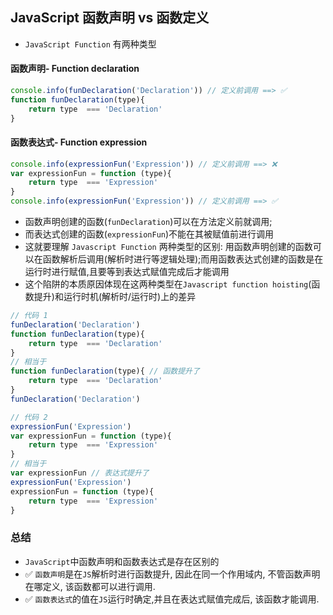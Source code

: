 ## JavaScript 函数声明 vs  函数定义
- `JavaScript Function` 有两种类型

#### 函数声明- Function declaration
```js
console.info(funDeclaration('Declaration')) // 定义前调用 ==> ✅
function funDeclaration(type){
    return type  === 'Declaration' 
}
```

#### 函数表达式- Function expression
```js
console.info(expressionFun('Expression')) // 定义前调用 ==> ❌
var expressionFun = function (type){
    return type  === 'Expression' 
}
console.info(expressionFun('Expression')) // 定义前调用 ==> ✅
```

- 函数声明创建的函数(`funDeclaration`)可以在方法定义前就调用; 
- 而表达式创建的函数(`expressionFun`)不能在其被赋值前进行调用
- 这就要理解 `Javascript Function` 两种类型的区别: 用函数声明创建的函数可以在函数解析后调用(解析时进行等逻辑处理);而用函数表达式创建的函数是在运行时进行赋值,且要等到表达式赋值完成后才能调用
- 这个陷阱的本质原因体现在这两种类型在`Javascript function hoisting`(函数提升)和运行时机(解析时/运行时)上的差异

```js
// 代码 1
funDeclaration('Declaration')
function funDeclaration(type){
    return type  === 'Declaration' 
}
// 相当于
function funDeclaration(type){ // 函数提升了
    return type  === 'Declaration' 
}
funDeclaration('Declaration')
```

```js
// 代码 2
expressionFun('Expression')
var expressionFun = function (type){
    return type  === 'Expression' 
}
// 相当于
var expressionFun // 表达式提升了
expressionFun('Expression')
expressionFun = function (type){
    return type  === 'Expression' 
}
```

### 总结
- `JavaScript`中函数声明和函数表达式是存在区别的 
- ✅ `函数声明`是在`JS`解析时进行函数提升, 因此在同一个作用域内, 不管函数声明在哪定义, 该函数都可以进行调用. 
- ✅ `函数表达式`的值在`JS`运行时确定,并且在表达式赋值完成后, 该函数才能调用.
